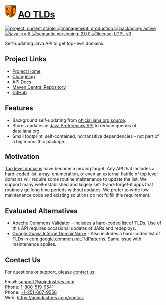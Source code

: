 # [<img src="ao-logo.png" alt="AO Logo" width="35" height="40">](https://github.com/aoindustries) [AO TLDs](https://github.com/aoindustries/ao-tlds)
<p>
	<a href="https://aoindustries.com/life-cycle#project-current-stable">
		<img src="https://aoindustries.com/ao-badges/project-current-stable.svg" alt="project: current stable" />
	</a>
	<a href="https://aoindustries.com/life-cycle#management-production">
		<img src="https://aoindustries.com/ao-badges/management-production.svg" alt="management: production" />
	</a>
	<a href="https://aoindustries.com/life-cycle#packaging-active">
		<img src="https://aoindustries.com/ao-badges/packaging-active.svg" alt="packaging: active" />
	</a>
	<br />
	<a href="https://docs.oracle.com/javase/8/docs/api/">
		<img src="https://aoindustries.com/ao-badges/java-8.svg" alt="java: &gt;= 8" />
	</a>
	<a href="http://semver.org/spec/v2.0.0.html">
		<img src="https://aoindustries.com/ao-badges/semver-2.0.0.svg" alt="semantic versioning: 2.0.0" />
	</a>
	<a href="https://www.gnu.org/licenses/lgpl-3.0">
		<img src="https://aoindustries.com/ao-badges/license-lgpl-3.0.svg" alt="license: LGPL v3" />
	</a>
</p>

Self-updating Java API to get top-level domains.

## Project Links
* [Project Home](https://aoindustries.com/ao-tlds/)
* [Changelog](https://aoindustries.com/ao-tlds/changelog)
* [API Docs](https://aoindustries.com/ao-tlds/apidocs/)
* [Maven Central Repository](https://search.maven.org/#search%7Cgav%7C1%7Cg:%22com.aoindustries%22%20AND%20a:%22ao-tlds%22)
* [GitHub](https://github.com/aoindustries/ao-tlds)

## Features
* Background self-updating from [official iana.org source](https://data.iana.org/TLD/tlds-alpha-by-domain.txt).
* Stores updates in [Java Preferences API](https://docs.oracle.com/javase/7/docs/technotes/guides/preferences/) to reduce queries of data.iana.org.
* Small footprint, self-contained, no transitive dependencies - not part of a big monolithic package.

## Motivation
[Top level domains](https://wikipedia.org/wiki/Top-level_domain) have become a moving target.  Any API that includes a hard-coded list, array, enumeration, or even an external flatfile of top level domains will require some routine maintenance to update the list.  We support many well-established and largely set-it-and-forget-it apps that routinely go long time periods without updates.  We prefer to write low maintenance code and existing solutions do not fulfill this requirement.

## Evaluated Alternatives
* [Apache Commons Validator](https://commons.apache.org/proper/commons-validator/apidocs/org/apache/commons/validator/routines/DomainValidator.html) - Includes a hard-coded list of TLDs.  Use of this API requires occasional updates of JARs and redeploys.
* [Google Guava InternetDomainName](http://google.github.io/guava/releases/5.0/api/docs/com/google/common/net/InternetDomainName.html) - Also includes a hard-coded list of TLDs in [com.google.common.net.TldPatterns](http://grepcode.com/file/repo1.maven.org/maven2/com.google.guava/guava/r06/com/google/common/net/TldPatterns.java).  Same issue with maintenance applies.

## Contact Us
For questions or support, please [contact us](https://aoindustries.com/contact):

Email: [support@aoindustries.com](mailto:support@aoindustries.com)  
Phone: [1-800-519-9541](tel:1-800-519-9541)  
Phone: [+1-251-607-9556](tel:+1-251-607-9556)  
Web: https://aoindustries.com/contact
